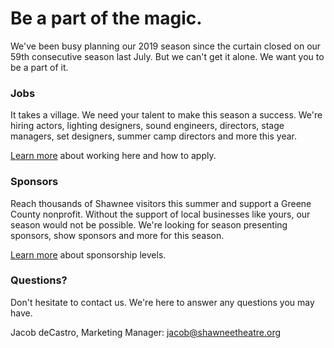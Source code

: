 # Be a part of the magic.
We've been busy planning our 2019 season since the curtain closed on our 59th consecutive season last July. But we can't get it alone. We want you to be a part of it.
### Jobs
It takes a village. We need your talent to make this season a success. We're hiring actors, lighting designers, sound engineers, directors, stage managers, set designers, summer camp directors and more this year.

[Learn more](http://jacobdecastro.github.iuo/shawnee/jobs.md) about working here and how to apply.
### Sponsors
Reach thousands of Shawnee visitors this summer and support a Greene County nonprofit. Without the support of local businesses like yours, our season would not be possible. We're looking for season presenting sponsors, show sponsors and more for this season.

[Learn more](http://jacobdecastro.github.iuo/shawnee/sponsors.md) about sponsorship levels.
### Questions?
Don't hesitate to contact us. We're here to answer any questions you may have.

Jacob deCastro, Marketing Manager: jacob@shawneetheatre.org 
